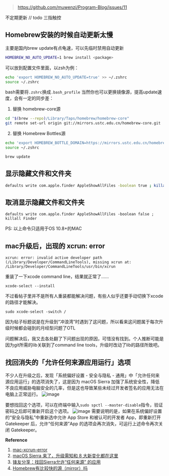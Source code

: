 > https://github.com/muwenzi/Program-Blog/issues/11

不定期更新
// todo 三指触控
## Homebrew安装的时候自动更新太慢
主要是国内brew update有点龟速，可以先临时禁用自动更新
```sh
HOMEBREW_NO_AUTO_UPDATE=1 brew install <package>
```
可以放到配置文件里面，以zsh为例：
```sh
echo 'export HOMEBREW_NO_AUTO_UPDATE=true' >> ~/.zshrc
source ~/.zshrc
```
bash需要将`.zshrc`换成`.bash_profile`
当然你也可以更换镜像源，提高update速度，会有一定的同步差：
1. 替换 homebrew-core源 
```sh
cd "$(brew --repo)/Library/Taps/homebrew/homebrew-core"
git remote set-url origin git://mirrors.ustc.edu.cn/homebrew-core.git
```
2. 替换 Homebrew Bottles源
```sh
echo 'export HOMEBREW_BOTTLE_DOMAIN=https://mirrors.ustc.edu.cn/homebrew-bottles' >> ~/.zshrc
source ~/.zshrc

brew update
```

## 显示隐藏文件和文件夹

``` bash
defaults write com.apple.finder AppleShowAllFiles -boolean true ; killall Finder
```
## 取消显示隐藏文件和文件夹

``` shell
defaults write com.apple.finder AppleShowAllFiles -boolean false ; killall Finder
```

PS: 以上命令只适用于OS 10.8+的MAC
## mac升级后，出现的 xcrun: error

``` shell
xcrun: error: invalid active developer path (/Library/Developer/CommandLineTools), missing xcrun at: /Library/Developer/CommandLineTools/usr/bin/xcrun
```

重装了一下xcode command line，结果就正常了……

``` shell
xcode-select --install
```

不过看帖子里并不是所有人重装都能解决问题，有些人似乎还要手动切换下xcode的路径才能解决。

``` shell
sudo xcode-select -switch /
```

因为帖子标题说是在升级到“冲浪湾”时遇到了这问题，所以看来这问题属于每次升级时候都会碰到的月经型问题了OTL

问题解决后，我又去各处翻了下问题出现的原因，可惜没有找到。个人推断可能是因为git所需的lib关联到了command line tools，升级时改动了lib的路径所致吧。
## 找回消失的「允许任何来源应用运行」选项

不少人在升级之后，发现「系统偏好设置 - 安全与隐私 - 通用」中「允许任何来源应用运行」的选项消失了，这是因为 macOS Sierra 加强了系统安全性，降低不良应用威胁电脑安全的几率，但是这也导致某些未经过开发者签名的应用无法在电脑上正常运行。
![image](https://cloud.githubusercontent.com/assets/12554487/25262992/d6fc1e98-268e-11e7-9680-ac9d51c3cb77.png)

要想找回这个选项，可以在终端中输入`sudo spctl --master-disable`指令，验证密码之后即可重新开启这个选项。
![image](https://cloud.githubusercontent.com/assets/12554487/25262997/df803f2c-268e-11e7-8ec1-245411119544.png)
需要说明的是，如果在系统偏好设置的“安全与隐私”中重新选中允许 App Store 和被认可的开发者 App，即重新打开 Gatekeeper 后，允许“任何来源”App 的选项会再次消失，可运行上述命令再次关闭 Gatekeeper。

**Reference**
1. [mac-xcrun-error](http://elfxp.com/mac-xcrun-error/)
1. [macOS Sierra 来了，升级需知和 8 大新变化都在这里](http://sspai.com/35529)
1. [锋友分享：找回Sierra允许“任何来源” 的应用](http://www.feng.com/iPhone/news/2016-06-27/Feng-friends-sharing-find-Sierra-allows-the-application-of-any-source-_650342.shtml)
1. [Homebrew有比较快的源（mirror）吗](https://www.zhihu.com/question/31360766/answer/132082951)

  